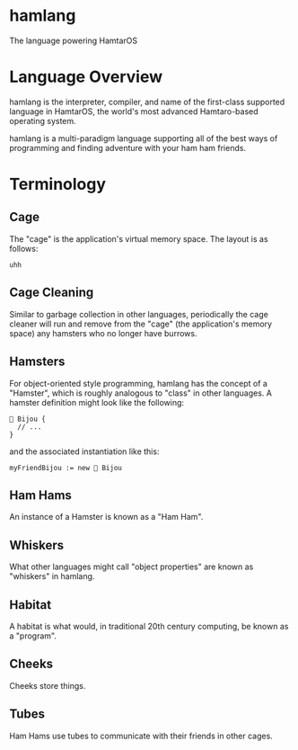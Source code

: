 # hamlang
The language powering HamtarOS

# Language Overview
hamlang is the interpreter, compiler, and name of the first-class supported
language in HamtarOS, the world's most advanced Hamtaro-based operating system.

hamlang is a multi-paradigm language supporting all of the best ways of programming
and finding adventure with your ham ham friends.

# Terminology

## Cage
The "cage" is the application's virtual memory space. The layout is as follows:

```
uhh
```

## Cage Cleaning
Similar to garbage collection in other languages, periodically the cage cleaner will run
and remove from the "cage" (the application's memory space) any hamsters who no longer have
burrows.

## Hamsters
For object-oriented style programming, hamlang has the concept of a "Hamster", which
is roughly analogous to "class" in other languages. A hamster definition might look
like the following:

```
🐹 Bijou {
  // ...
}
```

and the associated instantiation like this:

```
myFriendBijou := new 🐹 Bijou
```

## Ham Hams
An instance of a Hamster is known as a "Ham Ham".

## Whiskers
What other languages might call "object properties" are known as "whiskers" in hamlang.

## Habitat
A habitat is what would, in traditional 20th century computing, be known as a "program".

## Cheeks
Cheeks store things.

## Tubes
Ham Hams use tubes to communicate with their friends in other cages.
